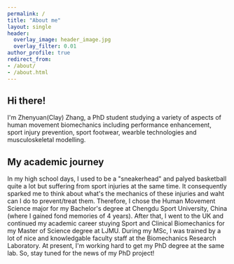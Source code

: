 ```yaml
---
permalink: /
title: "About me"
layout: single
header:
  overlay_image: header_image.jpg
  overlay_filter: 0.01
author_profile: true
redirect_from: 
- /about/
- /about.html
---
```


## Hi there!
I'm Zhenyuan(Clay) Zhang, a PhD student studying a variety of aspects of human movement biomechanics including performance enhancement, sport injury prevention, sport footwear, wearble technologies and musculoskeletal modelling.

## My academic journey
In my high school days, I used to be a "sneakerhead" and palyed basketball quite a lot but suffering from sport injuries at the same time. It consequently sparked me to think about what's the mechanics of these injuries and waht can I do to prevent/treat them. Therefore, I chose the Human Movement Science major for my Bachelor's degree at Chengdu Sport University, China (where I gained fond memories of 4 years). After that, I went to the UK and continued my academic career stuying Sport and Clinical Biomechanics for my Master of Science degree at LJMU. During my MSc, I was trained by a lot of nice and knowledgable faculty staff at the Biomechanics Research Laboratory. At present, I'm working hard to get my PhD degree at the same lab. So, stay tuned for the news of my PhD project!

